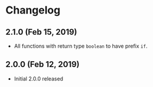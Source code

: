 Changelog
=========

## 2.1.0 (Feb 15, 2019)
 * All functions with return type `boolean` to have prefix `if`.

## 2.0.0 (Feb 12, 2019)
 * Initial 2.0.0 released
